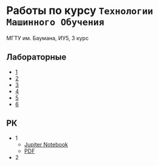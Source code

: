 # Работы по курсу `Технологии Машинного Обучения`
МГТУ им. Баумана, ИУ5, 3 курс

## Лабораторные
- [1](https://github.com/dj1vs/ml/blob/main/lab/viz.ipynb)
- [2](https://github.com/dj1vs/ml/blob/main/lab/missing.ipynb)
- [3](https://github.com/dj1vs/ml/blob/main/lab/knn.ipynb)
- [4](https://github.com/dj1vs/ml/blob/main/lab/trees.ipynb)
- [5](https://github.com/dj1vs/ml/blob/main/lab/ensembles_1.ipynb)
- [6](https://github.com/dj1vs/ml/blob/main/lab/ensembles_2.ipynb)

## РК
- 1
  - [Jupiter Notebook](https://github.com/dj1vs/ml/blob/main/rk/rk-1.ipynb)
  - [PDF](https://github.com/dj1vs/ml/blob/main/rk/rk1.pdf)
- 2